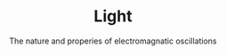 ---
title: Light
subtitle: The nature and properies of electromagnatic oscillations
tags: theory
list: light
---